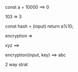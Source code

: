 const a = 10000 ==> 0

103 => 3 


const hash = (input) return a%10; 


encryption =>

xyz ==> 

encryption(input, key) ==> abc

2 way strat 





